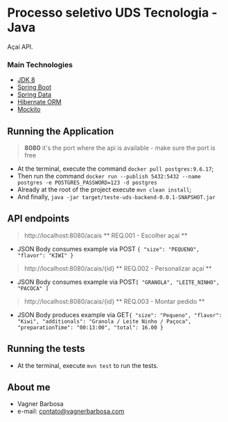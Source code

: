 # Processo seletivo UDS Tecnologia - Java

Açaí API.

### Main Technologies

- [JDK 8](https://www.oracle.com/technetwork/java/javase/14u-relnotes-6361871.html)
- [Spring Boot](https://spring.io/projects/spring-boot)
- [Spring Data](https://spring.io/projects/spring-data)
- [Hibernate ORM](https://hibernate.org/orm/)
- [Mockito](https://site.mockito.org/)

## Running the Application

> **8080** it's the port where the api is available - make sure the port is free

- At the terminal, execute the command `docker pull postgres:9.6.17`;
- Then run the command `docker run --publish 5432:5432 --name postgres -e POSTGRES_PASSWORD=123 -d postgres`
- Already at the root of the project execute `mvn clean install`;
- And finally, `java -jar target/teste-uds-backend-0.0.1-SNAPSHOT.jar`

## API endpoints

> http://localhost:8080/acais ** REQ.001 - Escolher açaí **
- JSON Body consumes example via POST `{ "size": "PEQUENO", "flavor": "KIWI" }`

> http://localhost:8080/acais/{id} ** REQ.002 - Personalizar açaí **
- JSON Body consumes example via POST`[ "GRANOLA", "LEITE_NINHO", "PACOCA" ]`

> http://localhost:8080/acais/{id} ** REQ.003 - Montar pedido **
- JSON Body produces example via GET`{ "size": "Pequeno", "flavor": "Kiwi", "additionals": "Granola / Leite Ninho / Paçoca", "preparationTime": "00:13:00", "total": 16.00 }`
## Running the tests

- At the terminal, execute `mvn test` to run the tests.

## About me
- Vagner Barbosa
- e-mail: contato@vagnerbarbosa.com







